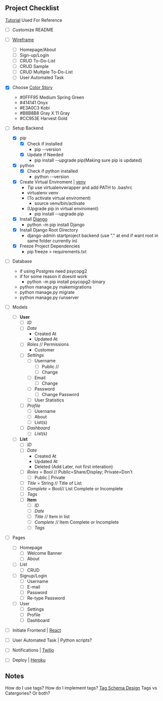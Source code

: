 Project Checklist
---

[Tutorial](https://saasitive.com/tutorial/crud-django-rest-framework-react/) Used For Reference

- [ ] Customize README
- [ ] [Wireframe](https://lucid.app/lucidchart/f07614d6-25e2-4c01-95c0-78e22b780e3c/edit?beaconFlowId=23970D058C56ADC1&page=0_0#)  
  - [ ] Homepage/About 
  - [ ] Sign-up/Login
  - [ ] CRUD To-Do-List
  - [ ] CRUD Sample
  - [ ] CRUD Multiple To-Do-List
  - [ ] User Automated Task
- [X] Choose [Color Story](https://coolors.co/0fff95-414141-e3a0c3-b8b8b8-cc953e)
  - #0FFF95 Medium Spring Green
  - #414141 Onyx
  - #E3A0C3 Kobi
  - #B8B8B8 Gray X 11 Gray
  - #CC953E Harvest Gold
- [ ] Setup Backend
    - [X] pip
      - [X] Check if installed
        - pip --version
      - [X] Update if Needed
        - pip install --upgrade pip(Making sure pip is updated)
    - [X] python
      - [X] Check if python installed
        - python --version
    - [X] Create Virtual Enviroment | [venv](https://python-guide-kr.readthedocs.io/ko/latest/dev/virtualenvs.html)
      - *Tip* use virtualenvwrapper and add PATH to .bashrc
      - virtualenv venv
      - (To activate virtual enviroment)
        - source venv/bin/activate
      - (Upgrade pip in virtual enviroment)
        - pip install --upgrade pip
    - [X] Install [Django](https://docs.djangoproject.com/en/3.1/intro/tutorial01/)
        - python -m pip install Django
    - [X] Install Django Root Directory
        - django-admin startproject backend (use "." at end if want root in same folder currently in)
    - [X] Freeze Project Dependencies
        - pip freeze > requirements.txt  
- [ ] Database
  - if using Postgres need psycopg2
  - if for some reason it doesnt work
    - python -m pip install psycopg2-binary 
  - python manage.py makemigrations
  - python manage.py migrate
  - python manage.py runserver
- [ ] Models
  - [ ] **User**
    - [ ] *ID*
    - [ ] *Date*
      - Created At
      - Updated At
    - [ ] *Roles* // Permissions
      - Customer
    - [ ] *Settings*
      - [ ] Username
        - [ ] Public //
        - [ ] Change 
      - [ ] Email
        - [ ] Change 
      - [ ] Password
        - [ ] Change Password
      - [ ] User Statistics
    - [ ] *Profile*
      - [ ] Username
      - [ ] About
      - [ ] List(s)
    - [ ] *Dashboard*
      - [ ] *List(s)*
  - [ ] **List**
    - [ ] *ID*
    - [ ] *Date*
      - Created At
      - Updated At
      - Deleted  (Add Later, not first interation)
    - [ ] *Roles* = Bool // Public=Share/Display; Private=Don't
      - [ ] Public | Private
    - [ ] *Title* = String // Title of List
    - [ ] *Complete* = Bool// List Complete or Incomplete
    - [ ] *Tags* 
    - [ ] **Item**
      - [ ] *ID*
      - [ ] *Date*
      - [ ] *Title* // Item in list
      - [ ] *Complete* // Item Complete or Incomplete
      - [ ] *Tags* 
- [ ] Pages
  - [ ] Homepage
    - [ ] Welcome Banner
    - [ ] About
  - [ ] List
    - [ ] CRUD
  - [ ] Signup/Login
    - [ ] Username
    - [ ] E-mail
    - [ ] Password
    - [ ] Re-type Password
  - [ ] User
    - [ ] Settings
    - [ ] Profile
    - [ ] Dashboard
- [ ] Initiate Frontend | [React](https://reactjs.org/docs/create-a-new-react-app.html)
- [ ] User Automated Task | Python scripts?
- [ ] Notifications | [Twilio](https://www.twilio.com/docs)
- [ ] Deploy | [Heroku](https://devcenter.heroku.com/articles/deploying-python)


Notes
---

How do I use tags?
How do I implement tags? [Tag Schema Design](https://charlesleifer.com/blog/a-tour-of-tagging-schemas-many-to-many-bitmaps-and-more/)
Tags vs Catergories? Or both?

